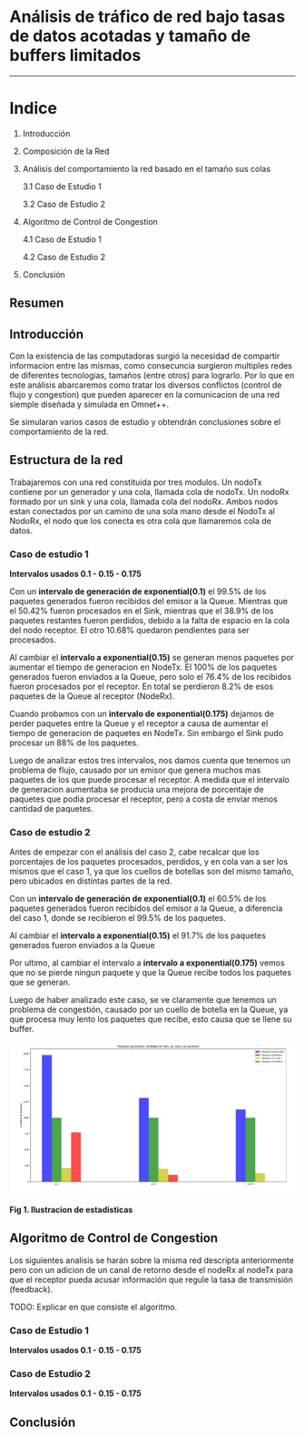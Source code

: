 # Análisis de tráfico de red bajo tasas de datos acotadas y tamaño de buffers limitados
-----

# Indice 
1. Introducción

2. Composición de la Red

3. Análisis del comportamiento la red basado en el tamaño sus colas

	3.1 Caso de Estudio 1
	
	3.2 Caso de Estudio 2

4. Algoritmo de Control de Congestion

	4.1 Caso de Estudio 1
	
	4.2 Caso de Estudio 2

5. Conclusión

## Resumen

## Introducción
Con la existencia de las computadoras surgió la necesidad de compartir informacion entre las mismas, como consecuncia surgieron multiples redes de diferentes tecnologias, tamaños (entre otros) para lograrlo. Por lo que en este análisis abarcaremos como tratar los diversos conflictos (control de flujo y congestion) que pueden aparecer en la comunicacion de una red siemple diseñada y simulada en Omnet++.

Se simularan varios casos de estudio y obtendrán
conclusiones sobre el comportamiento de la red.


## Estructura de la red
Trabajaremos con una red constituida por tres modulos. Un nodoTx contiene por un generador y una cola, llamada cola de nodoTx. Un nodoRx formado por un sink y una cola, llamada cola del nodoRx.
Ambos nodos estan conectados por un camino de una sola mano desde el NodoTx al NodoRx, el nodo que los conecta es otra cola que llamaremos cola de datos.

### Caso de estudio 1

**Intervalos usados 0.1 - 0.15 - 0.175**

Con un **intervalo de generación de exponential(0.1)** el 99.5% de los paquetes generados fueron recibidos del emisor a la Queue. Mientras que el 50.42% fueron procesados en el Sink, mientras que el 38.9% de los paquetes restantes fueron perdidos, debido a la falta de espacio en la cola del nodo receptor. El otro 10.68% quedaron pendientes para ser procesados.

Al cambiar el  **intervalo a exponential(0.15)** se generan menos paquetes por aumentar el tiempo de generacion en NodeTx. El 100% de los paquetes generados fueron enviados a la Queue, pero solo el 76.4% de los recibidos fueron procesados por el receptor. En total se perdieron 8.2% de esos paquetes de la Queue al receptor (NodeRx).

Cuando probamos con un **intervalo de exponential(0.175)** dejamos de perder paquetes entre la Queue y el receptor a causa de aumentar el tiempo de generacion de paquetes en NodeTx. Sin embargo el Sink pudo procesar un 88% de los paquetes.

Luego de analizar estos tres intervalos, nos damos cuenta que tenemos un problema de flujo, causado por un emisor que genera muchos mas paquetes de los que puede procesar el receptor.
A medida que el intervalo de generacion aumentaba se producia una mejora de porcentaje de paquetes que podia procesar el receptor, pero a costa de enviar menos cantidad de paquetes. 


### Caso de estudio 2

Antes de empezar con el análisis del caso 2, cabe recalcar que los porcentajes de los paquetes procesados, perdidos, y en cola van a ser los mismos que el caso 1, ya que los cuellos de botellas son del mismo tamaño, pero ubicados en distintas partes de la red. 

Con un **intervalo de generación de exponential(0.1)** el 60.5% de los paquetes generados fueron recibidos del emisor a la Queue, a diferencia del caso 1, donde se recibieron el 99.5% de los paquetes. 

Al cambiar el **intervalo a exponential(0.15)** el 91.7% de los paquetes generados fueron enviados a la Queue

Por ultimo, al cambiar el intervalo a **intervalo a exponential(0.175)** vemos que no se pierde ningun paquete y que la Queue recibe todos los paquetes que se generan.

Luego de haber analizado este caso, se ve claramente que tenemos un problema de congestión, causado por un cuello de botella en la Queue, ya que procesa muy lento los paquetes que recibe, esto causa que se llene su buffer.

![chart](./images/default/chart.jpeg)

#### Fig 1. Ilustracion de estadisticas


## Algoritmo de Control de Congestion
Los siguientes analisis se harán sobre la misma red descripta anteriormente pero con un adicion de un canal de retorno desde el nodeRx al nodeTx para que el receptor pueda acusar información que regule la tasa de transmisión (feedback). 

TODO: Explicar en que consiste el algoritmo.

### Caso de Estudio 1
**Intervalos usados 0.1 - 0.15 - 0.175**


### Caso de Estudio 2
**Intervalos usados 0.1 - 0.15 - 0.175**


## Conclusión
